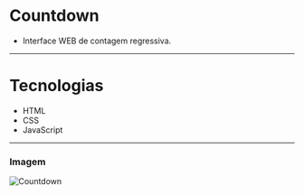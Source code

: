 # Countdown
- Interface WEB de contagem regressiva.
---------------------------------------

# Tecnologias

- HTML
- CSS
- JavaScript
--------------------------------------------

### Imagem 
![Countdown](https://github.com/vyoshio71/Countdown/assets/116774749/1e6a2198-6af0-4629-80a4-0e422e11ce8f)
